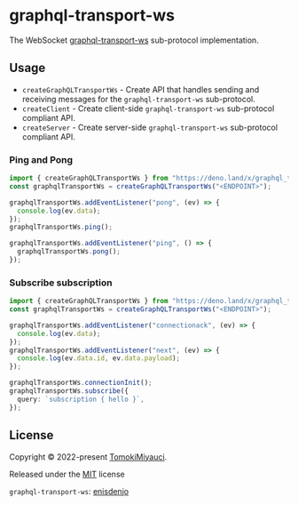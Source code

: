 # graphql-transport-ws

The WebSocket
[graphql-transport-ws](https://github.com/enisdenjo/graphql-ws/blob/master/PROTOCOL.md)
sub-protocol implementation.

## Usage

- `createGraphQLTransportWs` - Create API that handles sending and receiving
  messages for the `graphql-transport-ws` sub-protocol.
- `createClient` - Create client-side `graphql-transport-ws` sub-protocol
  compliant API.
- `createServer` - Create server-side `graphql-transport-ws` sub-protocol
  compliant API.

### Ping and Pong

```ts
import { createGraphQLTransportWs } from "https://deno.land/x/graphql_transport_ws@$VERSION/mod.ts";
const graphqlTransportWs = createGraphQLTransportWs("<ENDPOINT>");

graphqlTransportWs.addEventListener("pong", (ev) => {
  console.log(ev.data);
});
graphqlTransportWs.ping();

graphqlTransportWs.addEventListener("ping", () => {
  graphqlTransportWs.pong();
});
```

### Subscribe subscription

```ts
import { createGraphQLTransportWs } from "https://deno.land/x/graphql_transport_ws@$VERSION/mod.ts";
const graphqlTransportWs = createGraphQLTransportWs("<ENDPOINT>");

graphqlTransportWs.addEventListener("connectionack", (ev) => {
  console.log(ev.data);
});
graphqlTransportWs.addEventListener("next", (ev) => {
  console.log(ev.data.id, ev.data.payload);
});

graphqlTransportWs.connectionInit();
graphqlTransportWs.subscribe({
  query: `subscription { hello }`,
});
```

## License

Copyright © 2022-present [TomokiMiyauci](https://github.com/TomokiMiyauci).

Released under the [MIT](./LICENSE) license

`graphql-transport-ws`: [enisdenjo](https://github.com/enisdenjo)
